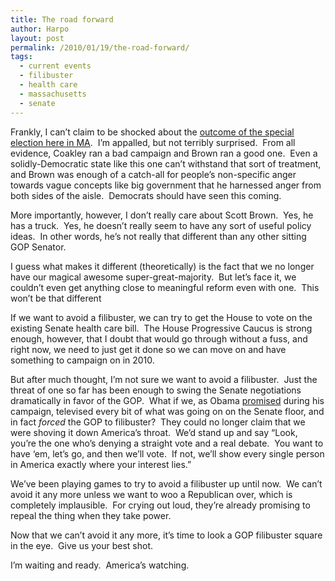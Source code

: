 ```yaml
---
title: The road forward
author: Harpo
layout: post
permalink: /2010/01/19/the-road-forward/
tags:
  - current events
  - filibuster
  - health care
  - massachusetts
  - senate
---
```

Frankly, I can&#8217;t claim to be shocked about the <a href="http://www.boston.com/news/local/breaking_news/2010/01/live_coverage_o.html" target="_blank">outcome of the special election here in MA</a>.  I&#8217;m appalled, but not terribly surprised.  From all evidence, Coakley ran a bad campaign and Brown ran a good one.  Even a solidly-Democratic state like this one can&#8217;t withstand that sort of treatment, and Brown was enough of a catch-all for people&#8217;s non-specific anger towards vague concepts like big government that he harnessed anger from both sides of the aisle.  Democrats should have seen this coming.

More importantly, however, I don&#8217;t really care about Scott Brown.  Yes, he has a truck.  Yes, he doesn&#8217;t really seem to have any sort of useful policy ideas.  In other words, he&#8217;s not really that different than any other sitting GOP Senator.

I guess what makes it different (theoretically) is the fact that we no longer have our magical awesome super-great-majority.  But let&#8217;s face it, we couldn&#8217;t even get anything close to meaningful reform even with one.  This won&#8217;t be that different

If we want to avoid a filibuster, we can try to get the House to vote on the existing Senate health care bill.  The House Progressive Caucus is strong enough, however, that I doubt that would go through without a fuss, and right now, we need to just get it done so we can move on and have something to campaign on in 2010.

But after much thought, I&#8217;m not sure we want to avoid a filibuster.  Just the threat of one so far has been enough to swing the Senate negotiations dramatically in favor of the GOP.  What if we, as Obama <a href="http://www.politifact.com/truth-o-meter/promises/promise/517/health-care-reform-public-sessions-C-SPAN/" target="_blank">promised</a> during his campaign, televised every bit of what was going on on the Senate floor, and in fact *forced* the GOP to filibuster?  They could no longer claim that we were shoving it down America&#8217;s throat.  We&#8217;d stand up and say &#8220;Look, you&#8217;re the one who&#8217;s denying a straight vote and a real debate.  You want to have &#8216;em, let&#8217;s go, and then we&#8217;ll vote.  If not, we&#8217;ll show every single person in America exactly where your interest lies.&#8221;

We&#8217;ve been playing games to try to avoid a filibuster up until now.  We can&#8217;t avoid it any more unless we want to woo a Republican over, which is completely implausible.  For crying out loud, they&#8217;re already promising to repeal the thing when they take power.

Now that we can&#8217;t avoid it any more, it&#8217;s time to look a GOP filibuster square in the eye.  Give us your best shot.

I&#8217;m waiting and ready.  America&#8217;s watching.